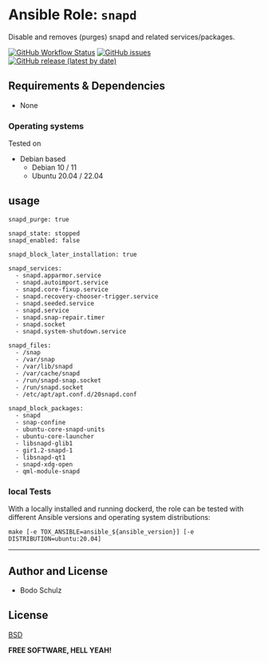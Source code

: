 
# Ansible Role:  `snapd`

Disable and removes (purges) snapd and related services/packages.

[![GitHub Workflow Status](https://img.shields.io/github/workflow/status/bodsch/ansible-snapd/CI)][ci]
[![GitHub issues](https://img.shields.io/github/issues/bodsch/ansible-snapd)][issues]
[![GitHub release (latest by date)](https://img.shields.io/github/v/release/bodsch/ansible-snapd)][releases]

[ci]: https://github.com/bodsch/ansible-snapd/actions
[issues]: https://github.com/bodsch/ansible-snapd/issues?q=is%3Aopen+is%3Aissue
[releases]: https://github.com/bodsch/ansible-snapd/releases


## Requirements & Dependencies

- None

### Operating systems

Tested on

* Debian based
    - Debian 10 / 11
    - Ubuntu 20.04 / 22.04

## usage

```
snapd_purge: true

snapd_state: stopped
snapd_enabled: false

snapd_block_later_installation: true

snapd_services:
  - snapd.apparmor.service
  - snapd.autoimport.service
  - snapd.core-fixup.service
  - snapd.recovery-chooser-trigger.service
  - snapd.seeded.service
  - snapd.service
  - snapd.snap-repair.timer
  - snapd.socket
  - snapd.system-shutdown.service

snapd_files:
  - /snap
  - /var/snap
  - /var/lib/snapd
  - /var/cache/snapd
  - /run/snapd-snap.socket
  - /run/snapd.socket
  - /etc/apt/apt.conf.d/20snapd.conf

snapd_block_packages:
  - snapd
  - snap-confine
  - ubuntu-core-snapd-units
  - ubuntu-core-launcher
  - libsnapd-glib1
  - gir1.2-snapd-1
  - libsnapd-qt1
  - snapd-xdg-open
  - qml-module-snapd
```

### local Tests

With a locally installed and running dockerd, the role can be tested with different Ansible versions and operating system distributions:

```
make [-e TOX_ANSIBLE=ansible_${ansible_version}] [-e DISTRIBUTION=ubuntu:20.04]
```

---

## Author and License

- Bodo Schulz

## License

[BSD](LICENSE)

**FREE SOFTWARE, HELL YEAH!**
